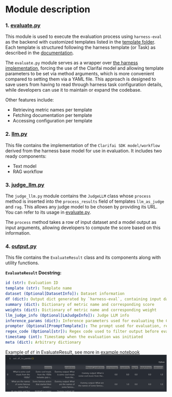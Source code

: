 # Module description

### 1. [evaluate.py](evaluate.py)

This module is used to execute the evaluation process using `harness-eval` as the backend with customized templates listed in the [template folder](./template/). Each template is structured following the harness template (or Task) as described in the [documentation](https://github.com/EleutherAI/lm-evaluation-harness/blob/main/docs/task_guide.md).

The `evaluate.py` module serves as a wrapper over [the harness implementation](https://github.com/EleutherAI/lm-evaluation-harness/blob/main/lm_eval/evaluator.py), forcing the use of the Clarifai model and allowing template parameters to be set via method arguments, which is more convenient compared to setting them via a YAML file. This approach is designed to save users from having to read through harness task configuration details, while developers can use it to maintain or expand the codebase.

Other features include:
- Retrieving metric names per template
- Fetching documentation per template
- Accessing configuration per template

### 2. [llm.py](llm.py)

This file contains the implementation of the `Clarifai SDK model/workflow` derived from the harness base model for use in evaluation. It includes two ready components:
- Text model
- RAG workflow

### 3. [judge_llm.py](judge_llm.py)

The `judge_llm.py` module contains the `JudgeLLM` class whose `process` method is inserted into the `process_results` field of templates `llm_as_judge` and `rag`. This allows any judge model to be chosen by providing its URL. You can refer to its usage in [evaluate.py](https://github.com/Clarifai/clarifai-model-utils/blob/09eb2ab5f5b3a4db898dbb90c4f8de82ad746f4c/clarifai_model_utils/llm_eval/evaluator/harness_eval/evaluate.py#L241).

The `process` method takes a row of input dataset and a model output as input arguments, allowing developers to compute the score based on this information.

### 4. [output.py](output.py)

This file contains the `EvaluateResult` class and its components along with utility functions.

**`EvaluateResult` Docstring:**
```yaml
id (str): Evaluation ID
template (str): Template name
dataset (Optional[DatasetInfo]): Dataset information
df (dict): Output dict generated by `harness-eval`, containing input data, predictions, and scores per input. Fields include input df fields, 'prediction', 'filtered_prediction', and metrics of the current template.
summary (dict): Dictionary of metric name and corresponding score
weights (dict): Dictionary of metric name and corresponding weight
llm_judge_info (Optional[LmJudgeInfo]): Judge LLM info
inference_params (dict): Inference parameters used for evaluating the Clarifai model
prompter (Optional[PromptTemplate]): The prompt used for evaluation, replacing the `doc_to_text` field in the template config if set
regex_code (Optional[str]): Regex code used to filter output before evaluation, inserted into the `filter_list` field in the template config if set
timestamp (int): Timestamp when the evaluation was initiated
meta (dict): Arbitrary dictionary
```
Example of `df` in EvaluateResult, see more in [example notebook](./../../../../examples/llm_eval.ipynb)
![alt text](doc/evalresult_df.png)
